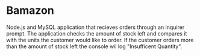 # Bamazon
Node.js and MySQL application that recieves orders through an inquirer prompt. 
The application checks the amount of stock left and compares it with the units the customer would like to order. 
If the customer orders more than the amount of stock left the console wil log "Insufficent Quantity".
